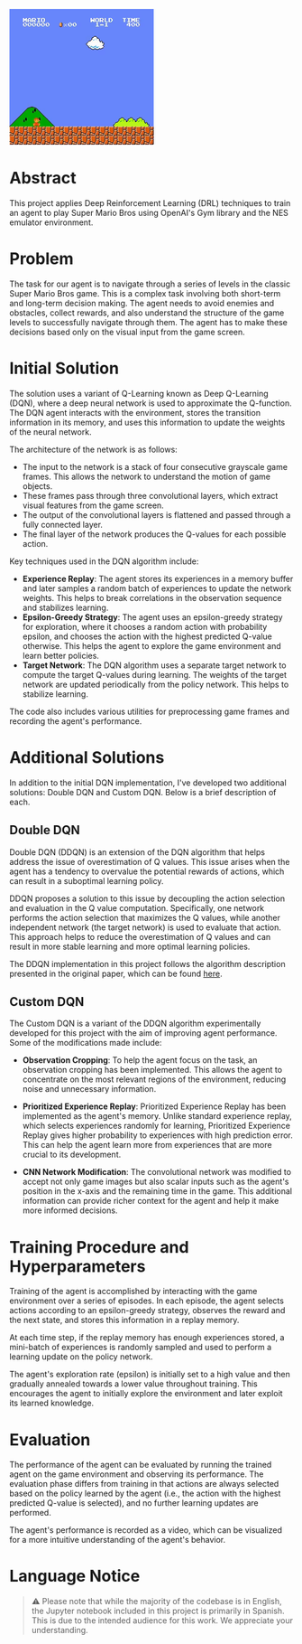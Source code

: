 

![Mario Playing](./assets/images/ezgif-2-9ee4c4d407.gif)

# Abstract 

This project applies Deep Reinforcement Learning (DRL) techniques to train an agent to play Super Mario Bros using OpenAI's Gym library and the NES emulator environment.

# Problem

The task for our agent is to navigate through a series of levels in the classic Super Mario Bros game. This is a complex task involving both short-term and long-term decision making. The agent needs to avoid enemies and obstacles, collect rewards, and also understand the structure of the game levels to successfully navigate through them. The agent has to make these decisions based only on the visual input from the game screen.

# Initial Solution

The solution uses a variant of Q-Learning known as Deep Q-Learning (DQN), where a deep neural network is used to approximate the Q-function. The DQN agent interacts with the environment, stores the transition information in its memory, and uses this information to update the weights of the neural network.

The architecture of the network is as follows:

- The input to the network is a stack of four consecutive grayscale game frames. This allows the network to understand the motion of game objects.
- These frames pass through three convolutional layers, which extract visual features from the game screen.
- The output of the convolutional layers is flattened and passed through a fully connected layer.
- The final layer of the network produces the Q-values for each possible action.

Key techniques used in the DQN algorithm include:

- **Experience Replay**: The agent stores its experiences in a memory buffer and later samples a random batch of experiences to update the network weights. This helps to break correlations in the observation sequence and stabilizes learning.
- **Epsilon-Greedy Strategy**: The agent uses an epsilon-greedy strategy for exploration, where it chooses a random action with probability epsilon, and chooses the action with the highest predicted Q-value otherwise. This helps the agent to explore the game environment and learn better policies.
- **Target Network**: The DQN algorithm uses a separate target network to compute the target Q-values during learning. The weights of the target network are updated periodically from the policy network. This helps to stabilize learning.

The code also includes various utilities for preprocessing game frames and recording the agent's performance.

# Additional Solutions

In addition to the initial DQN implementation, I've developed two additional solutions: Double DQN and Custom DQN. Below is a brief description of each.

## Double DQN

Double DQN (DDQN) is an extension of the DQN algorithm that helps address the issue of overestimation of Q values. This issue arises when the agent has a tendency to overvalue the potential rewards of actions, which can result in a suboptimal learning policy.

DDQN proposes a solution to this issue by decoupling the action selection and evaluation in the Q value computation. Specifically, one network performs the action selection that maximizes the Q values, while another independent network (the target network) is used to evaluate that action. This approach helps to reduce the overestimation of Q values and can result in more stable learning and more optimal learning policies.

The DDQN implementation in this project follows the algorithm description presented in the original paper, which can be found [here](https://arxiv.org/pdf/1509.06461.pdf).

## Custom DQN

The Custom DQN is a variant of the DDQN algorithm experimentally developed for this project with the aim of improving agent performance. Some of the modifications made include:

- **Observation Cropping**: To help the agent focus on the task, an observation cropping has been implemented. This allows the agent to concentrate on the most relevant regions of the environment, reducing noise and unnecessary information.

- **Prioritized Experience Replay**: Prioritized Experience Replay has been implemented as the agent's memory. Unlike standard experience replay, which selects experiences randomly for learning, Prioritized Experience Replay gives higher probability to experiences with high prediction error. This can help the agent learn more from experiences that are more crucial to its development.

- **CNN Network Modification**: The convolutional network was modified to accept not only game images but also scalar inputs such as the agent's position in the x-axis and the remaining time in the game. This additional information can provide richer context for the agent and help it make more informed decisions.

# Training Procedure and Hyperparameters

Training of the agent is accomplished by interacting with the game environment over a series of episodes. In each episode, the agent selects actions according to an epsilon-greedy strategy, observes the reward and the next state, and stores this information in a replay memory.

At each time step, if the replay memory has enough experiences stored, a mini-batch of experiences is randomly sampled and used to perform a learning update on the policy network.

The agent's exploration rate (epsilon) is initially set to a high value and then gradually annealed towards a lower value throughout training. This encourages the agent to initially explore the environment and later exploit its learned knowledge.

# Evaluation

The performance of the agent can be evaluated by running the trained agent on the game environment and observing its performance. The evaluation phase differs from training in that actions are always selected based on the policy learned by the agent (i.e., the action with the highest predicted Q-value is selected), and no further learning updates are performed.

The agent's performance is recorded as a video, which can be visualized for a more intuitive understanding of the agent's behavior.

# Language Notice

> :warning: Please note that while the majority of the codebase is in English, the Jupyter notebook included in this project is primarily in Spanish. This is due to the intended audience for this work. We appreciate your understanding.

